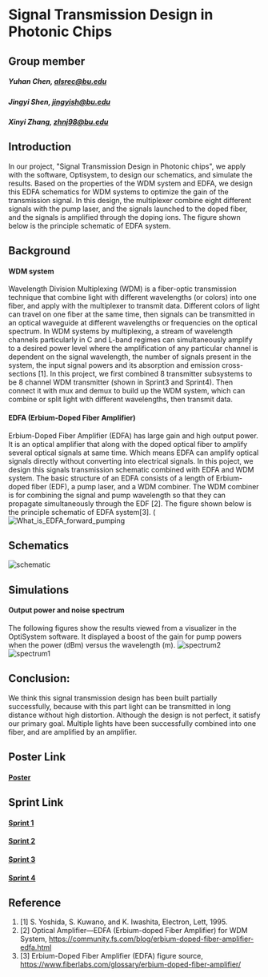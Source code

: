 # Signal Transmission Design in Photonic Chips

## Group member
##### Yuhan Chen, alsrec@bu.edu
##### Jingyi Shen, jingyish@bu.edu
##### Xinyi Zhang, zhnj98@bu.edu

## Introduction
In our project, "Signal Transmission Design in Photonic chips", we apply with the software, Optisystem, to design our schematics, and simulate the results. Based on the properties of the WDM system and EDFA, we design this EDFA schematics for WDM systems to optimize the gain of the transmission signal. In this design, the multiplexer combine eight different signals with the pump laser, and the signals launched to the doped fiber, and the signals is amplified through the doping ions. The figure shown below is the principle schematic of EDFA system.

## Background
#### WDM system
Wavelength Division Multiplexing (WDM) is a fiber-optic transmission technique that combine light with different wavelengths (or colors) into one fiber, and apply with the multiplexer to transmit data. Different colors of light can travel on one fiber at the same time, then signals can be transmitted in an optical waveguide at different wavelengths or frequencies on the optical spectrum. In WDM systems by multiplexing, a stream of wavelength channels particularly in C and L-band regimes can simultaneously amplify to a desired power level where the amplification of any particular channel is dependent on the signal wavelength, the number of signals present in the system, the input signal powers and its absorption and emission cross-sections [1]. In this project, we first combined 8 transmitter subsystems to be 8 channel WDM transmitter (shown in Sprint3 and Sprint4). Then connect it with mux and demux to build up the WDM system, which can combine or split light with different wavelengths, then transmit data. 

#### EDFA (Erbium-Doped Fiber Amplifier)
Erbium-Doped Fiber Amplifier (EDFA) has large gain and high output power. It is an optical amplifier that along with the doped optical fiber to amplify several  optical signals at same time. Which means EDFA can amplify optical signals directly without converting into electrical signals. In this poject, we design this signals transmission schematic combined with EDFA and WDM system. The basic structure of an EDFA consists of a length of Erbium-doped fiber (EDF), a pump laser, and a WDM combiner. The WDM combiner is for combining the signal and pump wavelength so that they can propagate simultaneously through the EDF [2]. The figure shown below is the principle schematic of EDFA system[3].
(![What_is_EDFA_forward_pumping](https://user-images.githubusercontent.com/90426866/146406262-11b68b56-143a-473b-a3ea-2690affdab40.png)

## Schematics
![schematic](https://user-images.githubusercontent.com/90426866/146411600-41443697-1224-4480-8830-d4b5b7ef5801.JPG)

## Simulations
#### Output power and noise spectrum 
The following figures show the results viewed from a visualizer in the OptiSystem software. It displayed a boost of the gain for pump powers when the power (dBm) versus the wavelength (m).
![spectrum2](https://user-images.githubusercontent.com/90426866/146411074-3e93b646-b064-4d72-8bdb-9fe0924993bf.JPG)
![spectrum1](https://user-images.githubusercontent.com/90426866/146411043-1600003e-3020-4748-a4f3-f23cf6ce91ac.JPG)


## Conclusion:
We think this signal transmission design has been built partially successfully, because with this part light can be transmitted in long distance without high distortion. Although the design is not perfect, it satisfy our primary goal. Multiple lights have been successfully combined into one fiber, and are amplified by an amplifier. 

## Poster Link
#### [Poster](https://docs.google.com/presentation/d/11vBK19e3JnWAzDKyC5hz2bTcq70_URKFLjz7jSAr5Ls/edit#slide=id.g106a4863df6_2_11)

## Sprint Link
#### [Sprint 1](https://docs.google.com/presentation/d/13f7-M4Ozyy60VHOJVp_0sXjAn0Q7F3sJRxwd86_Unww/edit#slide=id.p)
#### [Sprint 2](https://docs.google.com/presentation/d/1QKz9lBUuWOXDW8q7zqsBB_cB4_tMfTXbOShkj6dXukg/edit#slide=id.p1)
#### [Sprint 3](https://github.com/jingyish/Signal-Transmission-Design-in-Photonic-Chips/blob/main/ECE601%20Sprint%203.pdf)
#### [Sprint 4](https://github.com/jingyish/Signal-Transmission-Design-in-Photonic-Chips/blob/main/EC601%20Sprint4.pdf)

## Reference
1. [1] S. Yoshida, S. Kuwano, and K. Iwashita, Electron, Lett, 1995. 
2. [2] Optical Amplifier—EDFA (Erbium-doped Fiber Amplifier) for WDM System, https://community.fs.com/blog/erbium-doped-fiber-amplifier-edfa.html
3. [3] Erbium-Doped Fiber Amplifier (EDFA) figure source, https://www.fiberlabs.com/glossary/erbium-doped-fiber-amplifier/

 
